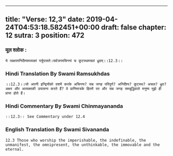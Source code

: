 
---
title: "Verse: 12,3"
date: 2019-04-24T04:53:18.582451+00:00
draft: false
chapter: 12
sutra: 3
position: 472
---
### मूल श्लोक :
```
ये त्वक्षरमनिर्देश्यमव्यक्तं पर्युपासते।सर्वत्रगमचिन्त्यं च कूटस्थमचलं ध्रुवम्।।12.3।।

```

### Hindi Translation By Swami Ramsukhdas
```
।।12.3।।जो अपनी इन्द्रियोंको वशमें करके अचिन्त्य? सब जगह परिपूर्ण? अनिर्देश्य? कूटस्थ? अचल? ध्रुव? अक्षर और अव्यक्तकी उपासना करते हैं? वे प्राणिमात्रके हितमें रत और सब जगह समबुद्धिवाले मनुष्य मुझे ही प्राप्त होते हैं।

```

### Hindi Commentary By Swami Chinmayananda
```
।।12.3।। See Commentary under 12.4

```

### English Translation By Swami  Sivananda
```
12.3 Those who worship the imperishable, the indefinable, the unmanifest, the omnipresent, the unthinkable, the immovable and the eternal.

```

